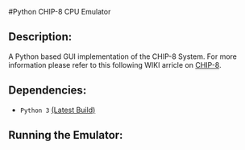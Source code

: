 #Python CHIP-8 CPU Emulator

Description:
-------------
A Python based GUI implementation of the CHIP-8 System.
For more information please refer to this following WIKI arricle on [CHIP-8](https://en.wikipedia.org/wiki/CHIP-8).

Dependencies:
-------------
- `Python 3` [(Latest Build)](https://www.python.org/downloads/)

Running the Emulator:
-------------
